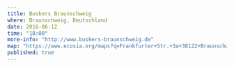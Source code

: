 ```yaml
---
title: Buskers Braunschweig
where: Braunschweig, Deutschland
date: 2016-06-12
time: "18:00"
more-info: "http://www.buskers-braunschweig.de"
map: "https://www.ecosia.org/maps?q=Frankfurter+Str.+3a+38122+Braunschweig"
published: true
---
```

